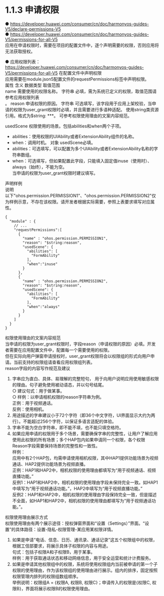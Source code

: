 # 1.1.3 申请权限

● https://developer.huawei.com/consumer/cn/doc/harmonyos-guides-V5/declare-permissions-V5  
● https://developer.huawei.com/consumer/cn/doc/harmonyos-guides-V5/permissions-for-all-V5  
应用在申请权限时，需要在项目的配置文件中，逐个声明需要的权限，否则应用将无法获取授权。  

● 应用权限列表：https://developer.huawei.com/consumer/cn/doc/harmonyos-guides-V5/permissions-for-all-V5
在配置文件中声明权限  
应用需要在module.json5配置文件的requestPermissions标签中声明权限。  
属性	含义	数据类型	取值范围  
name	需要使用的权限名称。	字符串	必填，需为系统已定义的权限，取值范围请参考应用权限列表  
。
reason	申请权限的原因。	字符串	可选填写，该字段用于应用上架校验，当申请的权限为user_grant权限时必填，并且需要进行多语种适配。
使用string类资源引用。格式为$string: ***。
可参考权限使用理由的文案内容规范。  

usedScene	权限使用的场景。包括abilities和when两个子项。  
- abilities：使用权限的UIAbility或者ExtensionAbility组件的名称。  
- when：调用时机。	对象	usedScene必填。  
- abilities：可选填写，可以配置为多个UIAbility或者ExtensionAbility名称的字符串数组。  
- when：可选填写，但如果配置此字段，只能填入固定值inuse（使用时）、always（始终），不能为空。  
当申请的权限为user_grant权限时建议填写。

声明样例  
说明  
以下"ohos.permission.PERMISSION1"、"ohos.permission.PERMISSION2"仅为样例示意，不存在该权限。请开发者根据实际需要，参照上表要求填写对应属性。  

```
{
  "module" : {
    // ...
    "requestPermissions":[
      {
        "name" : "ohos.permission.PERMISSION1",
        "reason": "$string:reason",
        "usedScene": {
          "abilities": [
            "FormAbility"
          ],
          "when":"inuse"
        }
      },
      {
        "name" : "ohos.permission.PERMISSION2",
        "reason": "$string:reason",
        "usedScene": {
          "abilities": [
            "FormAbility"
          ],
          "when":"always"
        }
      }
    ]
  }
}
```
权限使用理由的文案内容规范  
当申请的权限为user_grant权限时，字段reason（申请权限的原因）必填。开发者需要在应用配置文件中，配置每一个需要使用的权限。  
但在实际向用户弹窗申请授权时，user_grant权限将会以权限组的形式向用户申请。当前支持的权限组请查看应用权限组列表。  
reason字段的内容写作规范及建议  
1. 字串应为直白、具体、易理解的完整短句， 用于向用户说明应用使用敏感权限的理由。句子避免使用被动语态，并以句号结尾。  
  ○ 建议句式：用于做某事。  
  ○ 样例：以申请相机权限的reason字符串为例。  
正例：用于视频通话。  
反例：使用相机。  
2. 用途描述的字串建议小于72个字符（即36个中文字符，UI界面显示大约为两行）。不能超过256个字符，以保证多语言适配的体验。  
3. 字串不能为空白字符串，即不能不填，也不能只填空格符。  
4. 如果应用申请的权限用于多个场景，需要确保字串的完整性，让用户了解应用使用此权限的所有场景；多个HAP包内如果申请同一个权限，各个权限Reason字段需要保持场景的完整性和一致性。  
样例：  
应用中有2个HAP包，均需申请使用相机权限，其中HAP1提供功能场景为视频通话、HAP2提供功能场景为视频直播。  
正例：HAP1和HAP2中，相机权限的使用理由都填写为“用于视频通话、视频直播功能。”  
反例1：HAP1和HAP2中，相机权限的使用理由字段未保持完全一致。如HAP1中填写为“用于视频通话功能。”，HAP2中填写为“用于视频直播功能。”  
反例2：HAP1和HAP2中，相机权限的使用理由字段保持完全一致，但是描述不全面，如HAP1和HAP2中，相机权限的使用理由都填写为“用于视频通话功能。”。  

权限使用理由展示方式  
权限使用理由有两个展示途径：授权弹窗界面和“设置（Settings）”界面。“设置”的具体路径：设置-隐私-权限管理-某应用某权限详情。  
1. 如果是申请“电话、信息、日历、通讯录、通话记录”这五个权限组中的权限，根据工信部要求，将展示具体子权限的内容与用途。   
句式：包括子权限A和子权限B，用于某事。  
样例：用于获取通话状态和移动网络信息，用于安全运营和统计计费服务。  
2. 如果是申请其他权限组中的权限，系统将使用权限组内当前被申请的第一个子权限的使用理由，作为该权限组的使用理由进行展示。组内的排序，固定按照权限管理内排列的权限组数组顺序。  
举例说明：权限组A = {权限A, 权限B, 权限C}；申请传入的权限是{权限C, 权限B}，界面将展示权限B的权限使用理由。  
